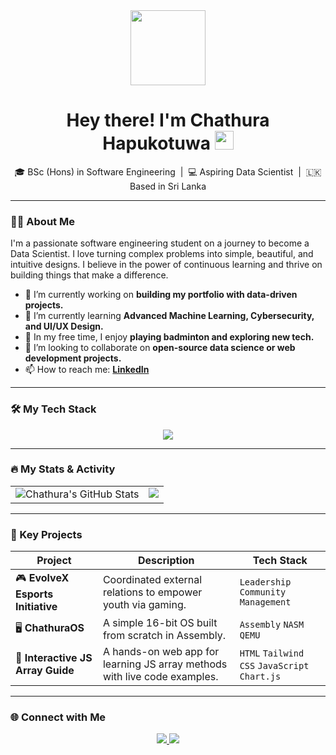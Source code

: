 <div id="header" align="center">
  <img src="https://media.giphy.com/media/VbnUQpnihPSIgIXuZv/giphy.gif" width="120"/>
  <h1>
    Hey there! I'm Chathura Hapukotuwa
    <img src="https://media.giphy.com/media/hvRJCLFzcasrR4ia7z/giphy.gif" width="30px"/>
  </h1>
</div>

<div align="center">
  🎓 BSc (Hons) in Software Engineering &nbsp;|&nbsp; 💻 Aspiring Data Scientist &nbsp;|&nbsp; 🇱🇰 Based in Sri Lanka
</div>

---

### 👨‍💻 About Me
I'm a passionate software engineering student on a journey to become a Data Scientist. I love turning complex problems into simple, beautiful, and intuitive designs. I believe in the power of continuous learning and thrive on building things that make a difference.

- 🔭 I’m currently working on **building my portfolio with data-driven projects.**
- 🌱 I’m currently learning **Advanced Machine Learning, Cybersecurity, and UI/UX Design.**
- 🏸 In my free time, I enjoy **playing badminton and exploring new tech.**
- 👯 I’m looking to collaborate on **open-source data science or web development projects.**
- 📫 How to reach me: **[LinkedIn](https://www.linkedin.com/in/chathura-hapukotuwa)**
---

### 🛠️ My Tech Stack

<p align="center">
  <a href="https://skillicons.dev">
    <img src="https://skillicons.dev/icons?i=java,python,mysql,php,html,css,js,figma,github,vscode&perline=6" />
  </a>
</p>

---

### 🔥 My Stats & Activity

<table align="center"_>
  <tr>
    <td align="center" valign="top">
      <img src="https://github-readme-stats.vercel.app/api?username=devChathura&show_icons=true&theme=tokyonight&hide_border=true&count_private=true" alt="Chathura's GitHub Stats" />
    </td>
    <td align="center" valign="top">
      <img src="https://github-readme-stats.vercel.app/api/top-langs/?username=devChathura&theme=tokyonight&hide_border=true&layout=compact&count_private=true" />
    </td>
  </tr>
  
</table>

---

### 🚀 Key Projects

| Project                                       | Description                                                                 | Tech Stack                                     |
| --------------------------------------------- | --------------------------------------------------------------------------- | ---------------------------------------------- |
| 🎮 **EvolveX Esports Initiative** | Coordinated external relations to empower youth via gaming.                 | `Leadership` `Community Management`            |
| 🖥️ **ChathuraOS** | A simple 16-bit OS built from scratch in Assembly.                          | `Assembly` `NASM` `QEMU`                       |
| 📖 **Interactive JS Array Guide** | A hands-on web app for learning JS array methods with live code examples.   | `HTML` `Tailwind CSS` `JavaScript` `Chart.js`  |

---

### 🌐 Connect with Me

<p align="center">
  <a href="https://www.linkedin.com/in/chathura-hapukotuwa/">
    <img src="https://img.shields.io/badge/LinkedIn-0077B5?style=for-the-badge&logo=linkedin&logoColor=white" />
  </a>
  <a href="https://github.com/devChathura">
    <img src="https://img.shields.io/badge/GitHub-181717?style=for-the-badge&logo=github&logoColor=white" />
  </a>
</p>
